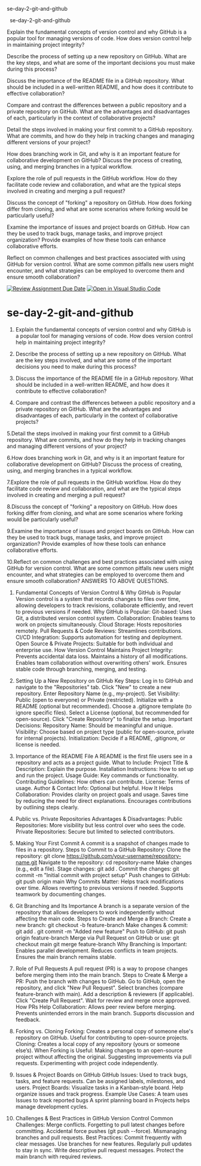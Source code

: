 
se-day-2-git-and-github

  se-day-2-git-and-github

Explain the fundamental concepts of version control and why GitHub is a popular tool for managing versions of code. How does version control help in maintaining project integrity?

Describe the process of setting up a new repository on GitHub. What are the key steps, and what are some of the important decisions you must make during this process?

Discuss the importance of the README file in a GitHub repository. What should be included in a well-written README, and how does it contribute to effective collaboration?

Compare and contrast the differences between a public repository and a private repository on GitHub. What are the advantages and disadvantages of each, particularly in the context of collaborative projects?

Detail the steps involved in making your first commit to a GitHub repository. What are commits, and how do they help in tracking changes and managing different versions of your project?

How does branching work in Git, and why is it an important feature for collaborative development on GitHub? Discuss the process of creating, using, and merging branches in a typical workflow.

Explore the role of pull requests in the GitHub workflow. How do they facilitate code review and collaboration, and what are the typical steps involved in creating and merging a pull request?

Discuss the concept of "forking" a repository on GitHub. How does forking differ from cloning, and what are some scenarios where forking would be particularly useful?

Examine the importance of issues and project boards on GitHub. How can they be used to track bugs, manage tasks, and improve project organization? Provide examples of how these tools can enhance collaborative efforts.

Reflect on common challenges and best practices associated with using GitHub for version control. What are some common pitfalls new users might encounter, and what strategies can be employed to overcome them and ensure smooth collaboration?

[![Review Assignment Due Date](https://classroom.github.com/assets/deadline-readme-button-22041afd0340ce965d47ae6ef1cefeee28c7c493a6346c4f15d667ab976d596c.svg)](https://classroom.github.com/a/8wgCKhpZ)
[![Open in Visual Studio Code](https://classroom.github.com/assets/open-in-vscode-2e0aaae1b6195c2367325f4f02e2d04e9abb55f0b24a779b69b11b9e10269abc.svg)](https://classroom.github.com/online_ide?assignment_repo_id=18416932&assignment_repo_type=AssignmentRepo)
# se-day-2-git-and-github
1. Explain the fundamental concepts of version control and why GitHub is a popular tool for managing versions of code. How does version control help in maintaining project integrity?

2. Describe the process of setting up a new repository on GitHub. What are the key steps involved, and what are some of the important decisions you need to make during this process?

3. Discuss the importance of the README file in a GitHub repository. What should be included in a well-written README, and how does it contribute to effective collaboration?

4. Compare and contrast the differences between a public repository and a private repository on GitHub. What are the advantages and disadvantages of each, particularly in the context of collaborative projects?

5.Detail the steps involved in making your first commit to a GitHub repository. What are commits, and how do they help in tracking changes and managing different versions of your project?

6.How does branching work in Git, and why is it an important feature for collaborative development on GitHub? Discuss the process of creating, using, and merging branches in a typical workflow.

7.Explore the role of pull requests in the GitHub workflow. How do they facilitate code review and collaboration, and what are the typical steps involved in creating and merging a pull request?

8.Discuss the concept of "forking" a repository on GitHub. How does forking differ from cloning, and what are some scenarios where forking would be particularly useful?

9.Examine the importance of issues and project boards on GitHub. How can they be used to track bugs, manage tasks, and improve project organization? Provide examples of how these tools can enhance collaborative efforts.

10.Reflect on common challenges and best practices associated with using GitHub for version control. What are some common pitfalls new users might encounter, and what strategies can be employed to overcome them and ensure smooth collaboration?
ANSWERS TO ABOVE QUESTIONS.
1. Fundamental Concepts of Version Control & Why GitHub is Popular 
Version control is a system that records changes to files over time, allowing developers to track revisions, collaborate efficiently, and revert to previous versions if needed.
Why GitHub is Popular:
Git-based: Uses Git, a distributed version control system. Collaboration: Enables teams to work on projects simultaneously. Cloud Storage: Hosts repositories remotely. Pull Requests & Code Reviews: Streamlines contributions. CI/CD Integration: Supports automation for testing and deployment. Open Source & Private Projects: Suitable for both individual and enterprise use. 
How Version Control Maintains Project Integrity:
Prevents accidental data loss. Maintains a history of all modifications. Enables team collaboration without overwriting others' work. Ensures stable code through branching, merging, and testing.

2. Setting Up a New Repository on GitHub 
Key Steps:
Log in to GitHub and navigate to the "Repositories" tab. Click "New" to create a new repository. Enter Repository Name (e.g., my-project). Set Visibility: Public (open to everyone) or Private (restricted). Initialize with a README (optional but recommended). Choose a .gitignore template (to ignore specific files). Select a License (optional, but recommended for open-source). Click "Create Repository" to finalize the setup. 
Important Decisions:
Repository Name: Should be meaningful and unique.
Visibility: Choose based on project type (public for open-source, private for internal projects). 
Initialization: Decide if a README, .gitignore, or license is needed.

3. Importance of the README File 
A README is the first file users see in a repository and acts as a project guide.
What to Include:
Project Title & Description: Explain the purpose. 
Installation Instructions: How to set up and run the project.
Usage Guide: Key commands or functionality.
Contributing Guidelines: How others can contribute.
License: Terms of usage. Author & Contact Info: Optional but helpful. 
How It Helps Collaboration:
Provides clarity on project goals and usage. Saves time by reducing the need for direct explanations. Encourages contributions by outlining steps clearly.

4. Public vs. Private Repositories 
Advantages & Disadvantages:
Public Repositories: More visibility but less control over who sees the code. Private Repositories: Secure but limited to selected contributors.

5. Making Your First Commit 
A commit is a snapshot of changes made to files in a repository.
Steps to Commit to a GitHub Repository:
Clone the repository: git clone https://github.com/your-username/repository-name.git Navigate to the repository: cd repository-name Make changes (e.g., edit a file). Stage changes: git add . Commit the changes: git commit -m "Initial commit with project setup" Push changes to GitHub: git push origin main 
Why Commits Matter:
Helps track modifications over time. Allows reverting to previous versions if needed. Supports teamwork by documenting changes.

6. Git Branching and Its Importance 
A branch is a separate version of the repository that allows developers to work independently without affecting the main code.
Steps to Create and Merge a Branch:
Create a new branch: git checkout -b feature-branch Make changes & commit: git add . git commit -m "Added new feature" Push to GitHub: git push origin feature-branch Merge via Pull Request on GitHub or use: git checkout main git merge feature-branch 
Why Branching is Important:
Enables parallel development.
Reduces conflicts in team projects. Ensures the main branch remains stable.

7. Role of Pull Requests 
A pull request (PR) is a way to propose changes before merging them into the main branch.
Steps to Create & Merge a PR:
Push the branch with changes to GitHub. Go to GitHub, open the repository, and click "New Pull Request". 
Select branches (compare feature-branch with main). Add a description & reviewers (if applicable). 
Click "Create Pull Request". Wait for review and merge once approved. 
How PRs Help Collaboration:
Allows peer review before merging. Prevents unintended errors in the main branch. Supports discussion and feedback.

8. Forking vs. Cloning Forking:
Creates a personal copy of someone else's repository on GitHub. Useful for contributing to open-source projects. Cloning: Creates a local copy of any repository (yours or someone else’s). 
When Forking is Useful:
Making changes to an open-source project without affecting the original. Suggesting improvements via pull requests. Experimenting with project code independently.

9. Issues & Project Boards on GitHub 
GitHub Issues:
Used to track bugs, tasks, and feature requests. Can be assigned labels, milestones, and users. 
Project Boards:
Visualize tasks in a Kanban-style board. Help organize issues and track progress. 
Example Use Cases:
A team uses Issues to track reported bugs A sprint planning board in Projects helps manage development cycles.

10. Challenges & Best Practices in GitHub Version Control 
Common Challenges:
Merge conflicts. Forgetting to pull latest changes before committing. Accidental force pushes (git push --force). 
Mismanaging branches and pull requests. 
Best Practices:
Commit frequently with clear messages. Use branches for new features. Regularly pull updates to stay in sync. Write descriptive pull request messages. Protect the main branch with required reviews. 


